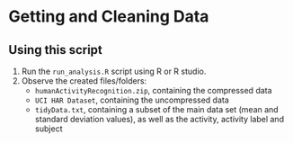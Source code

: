 # Getting and Cleaning Data

## Using this script

1. Run the `run_analysis.R` script using R or R studio.
2. Observe the created files/folders:
   - `humanActivityRecognition.zip`, containing the compressed data
   - `UCI HAR Dataset`, containing the uncompressed data
   - `tidyData.txt`, containing a subset of the main data set (mean and standard deviation values), as well as the activity, activity label and subject
